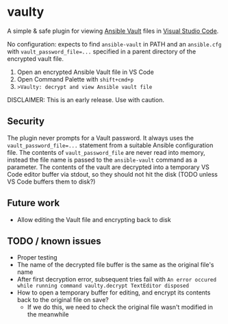# vaulty
A simple & safe plugin for viewing [Ansible Vault](https://docs.ansible.com/ansible/playbooks_vault.html)
files in [Visual Studio Code](https://code.visualstudio.com/).

No configuration: expects to find `ansible-vault` in PATH and an `ansible.cfg` with `vault_password_file=...`
specified in a parent directory of the encrypted vault file.

1. Open an encrypted Ansible Vault file in VS Code
2. Open Command Palette with `shift+cmd+p`
3. `>Vaulty: decrypt and view Ansible vault file`

DISCLAIMER: This is an early release. Use with caution.

## Security

The plugin never prompts for a Vault password. It always uses the `vault_password_file=...` statement from a suitable Ansible configuration file. The contents of `vault_password_file` are never read into memory, instead the file name is passed to the `ansible-vault` command as a parameter. The contents of the vault are decrypted into a temporary VS Code editor buffer via stdout, so they should not hit the disk (TODO unless VS Code buffers them to disk?)

## Future work

- Allow editing the Vault file and encrypting back to disk

## TODO / known issues

- Proper testing
- The name of the decrypted file buffer is the same as the original file's name
- After first decryption error, subsequent tries fail with `An error occured while running command vaulty.decrypt TextEditor disposed`
- How to open a temporary buffer for editing, and encrypt its contents back to the original file on save?
  - If we do this, we need to check the original file wasn't modified in the meanwhile